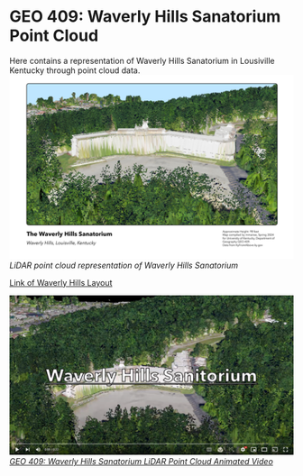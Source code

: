 # GEO 409: Waverly Hills Sanatorium Point Cloud
Here contains a representation of Waverly Hills Sanatorium in Lousiville Kentucky through point cloud data. 
![Waverly Map](WaverlyLayout.jpg)
*LiDAR point cloud representation of Waverly Hills Sanatorium*

[Link of Waverly Hills Layout](WaverlyLayout.pdf)

![Screenshot of animation](waverlyhillsscreenshot.png)     
*[GEO 409: Waverly Hills Sanatorium LiDAR Point Cloud Animated Video](https://www.youtube.com/watch?v=nFV8ftGN0aM)*
